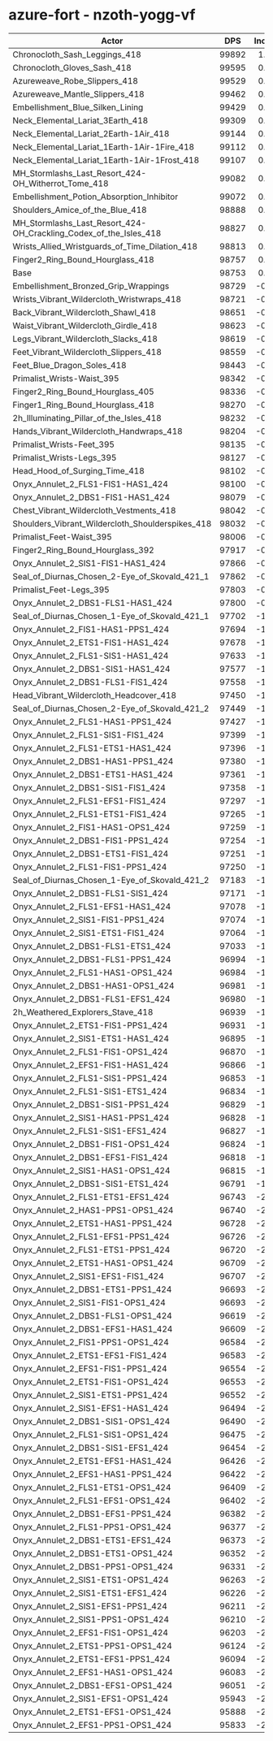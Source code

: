# azure-fort - nzoth-yogg-vf
| Actor | DPS | Increase |
|---|:---:|:---:|
|Chronocloth_Sash_Leggings_418|99892|1.15%|
|Chronocloth_Gloves_Sash_418|99595|0.85%|
|Azureweave_Robe_Slippers_418|99529|0.79%|
|Azureweave_Mantle_Slippers_418|99462|0.72%|
|Embellishment_Blue_Silken_Lining|99429|0.68%|
|Neck_Elemental_Lariat_3Earth_418|99309|0.56%|
|Neck_Elemental_Lariat_2Earth-1Air_418|99144|0.40%|
|Neck_Elemental_Lariat_1Earth-1Air-1Fire_418|99112|0.36%|
|Neck_Elemental_Lariat_1Earth-1Air-1Frost_418|99107|0.36%|
|MH_Stormlashs_Last_Resort_424-OH_Witherrot_Tome_418|99082|0.33%|
|Embellishment_Potion_Absorption_Inhibitor|99072|0.32%|
|Shoulders_Amice_of_the_Blue_418|98888|0.14%|
|MH_Stormlashs_Last_Resort_424-OH_Crackling_Codex_of_the_Isles_418|98827|0.07%|
|Wrists_Allied_Wristguards_of_Time_Dilation_418|98813|0.06%|
|Finger2_Ring_Bound_Hourglass_418|98757|0.00%|
|Base|98753|0.00%|
|Embellishment_Bronzed_Grip_Wrappings|98729|-0.02%|
|Wrists_Vibrant_Wildercloth_Wristwraps_418|98721|-0.03%|
|Back_Vibrant_Wildercloth_Shawl_418|98651|-0.10%|
|Waist_Vibrant_Wildercloth_Girdle_418|98623|-0.13%|
|Legs_Vibrant_Wildercloth_Slacks_418|98619|-0.14%|
|Feet_Vibrant_Wildercloth_Slippers_418|98559|-0.20%|
|Feet_Blue_Dragon_Soles_418|98443|-0.31%|
|Primalist_Wrists-Waist_395|98342|-0.42%|
|Finger2_Ring_Bound_Hourglass_405|98336|-0.42%|
|Finger1_Ring_Bound_Hourglass_418|98270|-0.49%|
|2h_Illuminating_Pillar_of_the_Isles_418|98232|-0.53%|
|Hands_Vibrant_Wildercloth_Handwraps_418|98204|-0.56%|
|Primalist_Wrists-Feet_395|98135|-0.63%|
|Primalist_Wrists-Legs_395|98127|-0.63%|
|Head_Hood_of_Surging_Time_418|98102|-0.66%|
|Onyx_Annulet_2_FLS1-FIS1-HAS1_424|98100|-0.66%|
|Onyx_Annulet_2_DBS1-FIS1-HAS1_424|98079|-0.68%|
|Chest_Vibrant_Wildercloth_Vestments_418|98042|-0.72%|
|Shoulders_Vibrant_Wildercloth_Shoulderspikes_418|98032|-0.73%|
|Primalist_Feet-Waist_395|98006|-0.76%|
|Finger2_Ring_Bound_Hourglass_392|97917|-0.85%|
|Onyx_Annulet_2_SIS1-FIS1-HAS1_424|97866|-0.90%|
|Seal_of_Diurnas_Chosen_2-Eye_of_Skovald_421_1|97862|-0.90%|
|Primalist_Feet-Legs_395|97803|-0.96%|
|Onyx_Annulet_2_DBS1-FLS1-HAS1_424|97800|-0.97%|
|Seal_of_Diurnas_Chosen_1-Eye_of_Skovald_421_1|97702|-1.06%|
|Onyx_Annulet_2_FIS1-HAS1-PPS1_424|97694|-1.07%|
|Onyx_Annulet_2_ETS1-FIS1-HAS1_424|97678|-1.09%|
|Onyx_Annulet_2_FLS1-SIS1-HAS1_424|97633|-1.13%|
|Onyx_Annulet_2_DBS1-SIS1-HAS1_424|97577|-1.19%|
|Onyx_Annulet_2_DBS1-FLS1-FIS1_424|97558|-1.21%|
|Head_Vibrant_Wildercloth_Headcover_418|97450|-1.32%|
|Seal_of_Diurnas_Chosen_2-Eye_of_Skovald_421_2|97449|-1.32%|
|Onyx_Annulet_2_FLS1-HAS1-PPS1_424|97427|-1.34%|
|Onyx_Annulet_2_FLS1-SIS1-FIS1_424|97399|-1.37%|
|Onyx_Annulet_2_FLS1-ETS1-HAS1_424|97396|-1.37%|
|Onyx_Annulet_2_DBS1-HAS1-PPS1_424|97380|-1.39%|
|Onyx_Annulet_2_DBS1-ETS1-HAS1_424|97361|-1.41%|
|Onyx_Annulet_2_DBS1-SIS1-FIS1_424|97358|-1.41%|
|Onyx_Annulet_2_FLS1-EFS1-FIS1_424|97297|-1.47%|
|Onyx_Annulet_2_FLS1-ETS1-FIS1_424|97265|-1.51%|
|Onyx_Annulet_2_FIS1-HAS1-OPS1_424|97259|-1.51%|
|Onyx_Annulet_2_DBS1-FIS1-PPS1_424|97254|-1.52%|
|Onyx_Annulet_2_DBS1-ETS1-FIS1_424|97251|-1.52%|
|Onyx_Annulet_2_FLS1-FIS1-PPS1_424|97250|-1.52%|
|Seal_of_Diurnas_Chosen_1-Eye_of_Skovald_421_2|97183|-1.59%|
|Onyx_Annulet_2_DBS1-FLS1-SIS1_424|97171|-1.60%|
|Onyx_Annulet_2_FLS1-EFS1-HAS1_424|97078|-1.70%|
|Onyx_Annulet_2_SIS1-FIS1-PPS1_424|97074|-1.70%|
|Onyx_Annulet_2_SIS1-ETS1-FIS1_424|97064|-1.71%|
|Onyx_Annulet_2_DBS1-FLS1-ETS1_424|97033|-1.74%|
|Onyx_Annulet_2_DBS1-FLS1-PPS1_424|96994|-1.78%|
|Onyx_Annulet_2_FLS1-HAS1-OPS1_424|96984|-1.79%|
|Onyx_Annulet_2_DBS1-HAS1-OPS1_424|96981|-1.79%|
|Onyx_Annulet_2_DBS1-FLS1-EFS1_424|96980|-1.80%|
|2h_Weathered_Explorers_Stave_418|96939|-1.84%|
|Onyx_Annulet_2_ETS1-FIS1-PPS1_424|96931|-1.85%|
|Onyx_Annulet_2_SIS1-ETS1-HAS1_424|96895|-1.88%|
|Onyx_Annulet_2_FLS1-FIS1-OPS1_424|96870|-1.91%|
|Onyx_Annulet_2_EFS1-FIS1-HAS1_424|96866|-1.91%|
|Onyx_Annulet_2_FLS1-SIS1-PPS1_424|96853|-1.92%|
|Onyx_Annulet_2_FLS1-SIS1-ETS1_424|96834|-1.94%|
|Onyx_Annulet_2_DBS1-SIS1-PPS1_424|96829|-1.95%|
|Onyx_Annulet_2_SIS1-HAS1-PPS1_424|96828|-1.95%|
|Onyx_Annulet_2_FLS1-SIS1-EFS1_424|96827|-1.95%|
|Onyx_Annulet_2_DBS1-FIS1-OPS1_424|96824|-1.95%|
|Onyx_Annulet_2_DBS1-EFS1-FIS1_424|96818|-1.96%|
|Onyx_Annulet_2_SIS1-HAS1-OPS1_424|96815|-1.96%|
|Onyx_Annulet_2_DBS1-SIS1-ETS1_424|96791|-1.99%|
|Onyx_Annulet_2_FLS1-ETS1-EFS1_424|96743|-2.04%|
|Onyx_Annulet_2_HAS1-PPS1-OPS1_424|96740|-2.04%|
|Onyx_Annulet_2_ETS1-HAS1-PPS1_424|96728|-2.05%|
|Onyx_Annulet_2_FLS1-EFS1-PPS1_424|96726|-2.05%|
|Onyx_Annulet_2_FLS1-ETS1-PPS1_424|96720|-2.06%|
|Onyx_Annulet_2_ETS1-HAS1-OPS1_424|96709|-2.07%|
|Onyx_Annulet_2_SIS1-EFS1-FIS1_424|96707|-2.07%|
|Onyx_Annulet_2_DBS1-ETS1-PPS1_424|96693|-2.09%|
|Onyx_Annulet_2_SIS1-FIS1-OPS1_424|96693|-2.09%|
|Onyx_Annulet_2_DBS1-FLS1-OPS1_424|96619|-2.16%|
|Onyx_Annulet_2_DBS1-EFS1-HAS1_424|96609|-2.17%|
|Onyx_Annulet_2_FIS1-PPS1-OPS1_424|96584|-2.20%|
|Onyx_Annulet_2_ETS1-EFS1-FIS1_424|96583|-2.20%|
|Onyx_Annulet_2_EFS1-FIS1-PPS1_424|96554|-2.23%|
|Onyx_Annulet_2_ETS1-FIS1-OPS1_424|96553|-2.23%|
|Onyx_Annulet_2_SIS1-ETS1-PPS1_424|96552|-2.23%|
|Onyx_Annulet_2_SIS1-EFS1-HAS1_424|96494|-2.29%|
|Onyx_Annulet_2_DBS1-SIS1-OPS1_424|96490|-2.29%|
|Onyx_Annulet_2_FLS1-SIS1-OPS1_424|96475|-2.31%|
|Onyx_Annulet_2_DBS1-SIS1-EFS1_424|96454|-2.33%|
|Onyx_Annulet_2_ETS1-EFS1-HAS1_424|96426|-2.36%|
|Onyx_Annulet_2_EFS1-HAS1-PPS1_424|96422|-2.36%|
|Onyx_Annulet_2_FLS1-ETS1-OPS1_424|96409|-2.37%|
|Onyx_Annulet_2_FLS1-EFS1-OPS1_424|96402|-2.38%|
|Onyx_Annulet_2_DBS1-EFS1-PPS1_424|96382|-2.40%|
|Onyx_Annulet_2_FLS1-PPS1-OPS1_424|96377|-2.41%|
|Onyx_Annulet_2_DBS1-ETS1-EFS1_424|96373|-2.41%|
|Onyx_Annulet_2_DBS1-ETS1-OPS1_424|96352|-2.43%|
|Onyx_Annulet_2_DBS1-PPS1-OPS1_424|96331|-2.45%|
|Onyx_Annulet_2_SIS1-ETS1-OPS1_424|96263|-2.52%|
|Onyx_Annulet_2_SIS1-ETS1-EFS1_424|96226|-2.56%|
|Onyx_Annulet_2_SIS1-EFS1-PPS1_424|96211|-2.57%|
|Onyx_Annulet_2_SIS1-PPS1-OPS1_424|96210|-2.58%|
|Onyx_Annulet_2_EFS1-FIS1-OPS1_424|96203|-2.58%|
|Onyx_Annulet_2_ETS1-PPS1-OPS1_424|96124|-2.66%|
|Onyx_Annulet_2_ETS1-EFS1-PPS1_424|96094|-2.69%|
|Onyx_Annulet_2_EFS1-HAS1-OPS1_424|96083|-2.70%|
|Onyx_Annulet_2_DBS1-EFS1-OPS1_424|96051|-2.74%|
|Onyx_Annulet_2_SIS1-EFS1-OPS1_424|95943|-2.85%|
|Onyx_Annulet_2_ETS1-EFS1-OPS1_424|95888|-2.90%|
|Onyx_Annulet_2_EFS1-PPS1-OPS1_424|95833|-2.96%|
